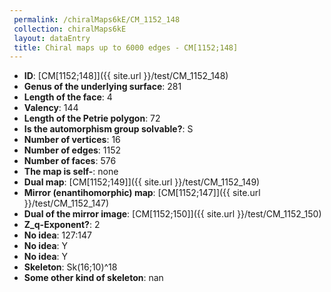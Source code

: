```yaml
--- 
 permalink: /chiralMaps6kE/CM_1152_148 
 collection: chiralMaps6kE
 layout: dataEntry
 title: Chiral maps up to 6000 edges - CM[1152;148]
---
```


- **ID**: [CM[1152;148]]({{ site.url }}/test/CM_1152_148)
- **Genus of the underlying surface**: 281
- **Length of the face**: 4
- **Valency**: 144
- **Length of the Petrie polygon**: 72
- **Is the automorphism group solvable?**: S
- **Number of vertices**: 16
- **Number of edges**: 1152
- **Number of faces**: 576
- **The map is self-**: none
- **Dual map**: [CM[1152;149]]({{ site.url }}/test/CM_1152_149)
- **Mirror (enantihomorphic) map**: [CM[1152;147]]({{ site.url }}/test/CM_1152_147)
- **Dual of the mirror image**: [CM[1152;150]]({{ site.url }}/test/CM_1152_150)
- **Z_q-Exponent?**: 2
- **No idea**:  127:147
- **No idea**: Y
- **No idea**: Y
- **Skeleton**: Sk(16;10)^18
- **Some other kind of skeleton**: nan
